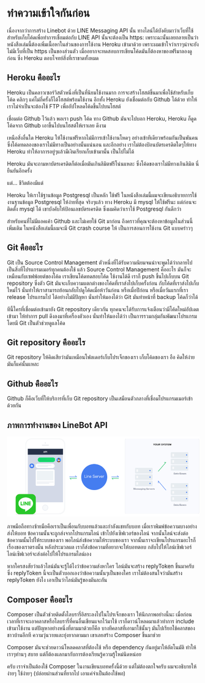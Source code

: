 # ทำความเข้าใจกันก่อน

เนื่องจากว่าการสร้าง Linebot ด้วย LINE Messaging API นั้น ทางไลน์ได้บังคับมาว่าเว็บที่ใช้สำหรับเก็บโค้ดเพื่อทำการเชื่อมต่อกับ LINE API นั้นจะต้องเป็น https: เพราะฉะนั้นเลยกลายเป็นว่า หนังสือเล่มนี้ต้องเพิ่มเนื้อหาในส่วนของการใช้งาน Heroku เข้ามาด้วย เพราะผมเข้าใจว่าเราๆน่าจะยังไม่มีเว็บที่เป็น https เป็นของส่วนตัว เมื่ออยากจะทดสอบการเขียนโค้ดมันก็ต้องหาของฟรีมาลองดูก่อน ซึ่ง Heroku ตอบโจทย์สิ่งที่เราขาดทั้งหมด

## Heroku คืออะไร

Heroku เป็นคลาวเซอร์วิสตัวหนึ่งที่เป็นที่นิยมใช้งานมาก การจะสร้างโฮสต์ขึ้นมาเพื่อใช้สำหรับเก็บโค้ด คลิกๆ แค่ไม่กี่ครั้งก็ได้โฮสต์พร้อมใช้งาน อีกทั้ง Heroku ยังเชื่อมต่อกับ Github ได้ด้วย ทำให้เราไม่จำเป็นจะต้องใช้ FTP เพื่ออัปโหลดโค้ดขึ้นไปบนโฮสต์ 

เชื่อมต่อ Github ไว้แล้ว พอเรา push โค้ด ทาง Github มันจะไปบอก Heroku, Heroku ก็ดูดโค้ดจาก Github เอาขึ้นไปบนโฮสต์ให้เราเลย ดีงาม

เหนือสิ่งอื่นใด Heroku ให้ใช้งานฟรีหากไม่มีการเข้าใช้งานโหดๆ อย่างเข้าทีเดียวพร้อมกันเป็นพันคน ซึ่งโค้ดทดลองของเราไม่มีทางเป็นอย่างนั้นแน่นอน และอีกอย่าง เราไม่ต้องป้อนบัตรเครดิตใดๆให้ทาง Heroku ทำให้อาการอยู่ๆแล้วมีเงินเรียกเก็บเข้ามานั้น เป็นไปไม่ได้

Heroku มันจะถามหาบัตรเครดิตก็ต่อเมื่อมันเกินลิมิตฟรีโน่นแหละ ซึ่งโค้ดของเราไม่มีทางเกินลิมิต นี่ยืนยันอีกครั้ง

แต่... ชีวิตต้องมีแต่

Heroku ให้เราใช้ฐานข้อมูล Postgresql เป็นหลัก ใช้ฟรี ในหนังสือเล่มนี้ผมจะเขียนอธิบายการใช้งานฐานข้อมูล Postgresql ให้ง่ายที่สุด จริงๆแล้ว ทาง Heroku มี mysql ให้ใช้ฟรีนะ แต่ก่อนจะติดตั้ง mysql ได้ เขาบังคับให้ป้อนเลขบัตรเครดิต ซึ่งผมคิดว่าเราใช้ Postgresql กันดีกว่า

สำหรับคนที่ไม่มีแอคเค้า Github และไม่เคยใช้ Git มาก่อน ถึงคราวที่คุณจะต้องหาข้อมูลในส่วนนี้เพิ่มเติม ในหนังสือเล่มนี้ผมจะมี Git crash course ให้ เป็นการสอนการใช้งาน Git แบบคร่าวๆ

## Git คืออะไร

Git เป็น Source Control Management ตัวหนึ่งที่ได้รับความนิยมจนน่าจะพูดได้ว่ากลายไปเป็นสิ่งที่โปรแกรมเมอร์ทุกคนต้องใช้ แล้ว Source Control Management คืออะไร มันก็จะเหมือนกับเซฟพ้อยต์ของโค้ด  เราเขียนโค้ดทดสอบโค้ด ใช้งานได้ดี เราก็ push ขึ้นไปเก็บบน Git repository ซึ่งตัว Git  มันจะเก็บความแตกต่างของโค้ดที่เราส่งไปเก็บครั้งก่อน กับโค้ดที่เราส่งไปเก็บใหม่ไว้ นั่นทำให้เราสามารถย้อนกลับไปดูโค้ดเมื่อห้าวันก่อน หรือเมื่อปีก่อน หรือเมื่อวันแรกที่เรา release โปรแกรมไป ได้อย่างไม่มีปัญหา  นั่นทำให้มองได้ว่า Git มันทำหน้าที่ backup โค้ดก็ว่าได้

ทีนี้ใครที่เชื่อมต่อเข้ามายัง Git repository เดียวกัน ทุกคนจะได้รับการแจ้งเตือนว่ามีโค้ดใหม่อัปเดตเข้ามา ให้ทำการ pull ดึงลงมาที่เครื่องตัวเอง นั่นทำให้มองได้ว่า เป็นการรวมกลุ่มกันพัฒนาโปรแกรม โดยมี Git เป็นตัวช่วยดูแลโค้ด

## Git repository คืออะไร

Git repository ให้คิดเสียว่ามันเหมือนโฟลเดอร์เก็บโปรเจ็กของเรา เก็บโค้ดของเรา อือ คิดให้ง่ายมันก็แค่นั้นแหละ

## Github คืออะไร

Github ก็คือเว็บที่ให้บริการที่เก็บ Git repository เป็นเสมือนตัวกลางที่เชื่อมโปรแกรมเมอร์เข้าด้วยกัน

## ภาพการทำงานของ LineBot API

![](/assets/msgapi-figure1.png)

ภาพมือถือทางซ้ายมือคือเราเป็นเพื่อนกับบอทแล้วและกำลังแชทกับบอท เมื่อเราพิมพ์ข้อความบางอย่างส่งให้บอท ข้อความนั้นจะถูกส่งจากโปรแกรมไลน์ เข้าไปยังเซิฟเวอร์ของไลน์ จากนั้นไลน์จะส่งต่อข้อความนั้นไปให้ระบบของเรา  พอไลน์ส่งข้อความให้ระบบของเรา จากนั้นเราจะเขียนโปรแกรมอะไรก็เรื่องของเราตรงนั้น หลังประมวลผล เราก็ส่งข้อความที่อยากจะให้บอทตอบ กลับไปให้ไลน์เซิฟเวอร์ ไลน์เซิฟเวอร์จะส่งต่อไปให้โปรแกรมไลน์เอง

หากใครสงสัยว่าแล้วไลน์มันจะรู้ได้ไงว่าข้อความส่งหาใคร  ไลน์มันจะสร้าง replyToken ขึ้นมาครับ ซึ่ง replyToken นี้จะเป็นตัวบอกเองว่าข้อความนั้นๆเป็นของใคร  เราไม่ต้องสนใจว่ามันสร้าง replyToken ยังไง เอาเป็นว่าไลน์มันรู้ของมันละกัน

## Composer คืออะไร

Composer เป็นตัวช่วยติดตั้งไลบรารี่อิสระลงไปในโปรเจ็กของเรา ให้นึกภาพอย่างนี้นะ เมื่อก่อนเวลาที่เราจะเอาคลาสหรือไลบรารี่ที่คนอื่นเขียนแจกไว้มาใช้ เราก็ดาวน์โหลดมาแล้วทำการ include เข้ามาใช้งาน แต่ปัญหาอย่างหนึ่งที่ตามมาด้วยก็คือ บางทีคลาสที่เอามาใช้นั้นๆ มันไปเรียกใช้คลาสของชาวบ้านอีกที ความวุ่นวายและยุ่งยากตามมา เขาเลยสร้าง Composer ขึ้นมาช่วย

Composer มันจะช่วยดาวน์โหลดคลาสที่ต้องใช้ หรือ dependency กันอยู่มาให้อัตโนมัติ ทำให้เราๆท่านๆ สบาย แต่ก็ต้องแลกมากับการต้องเรียนรู้ความรู้ใหม่นิดหน่อย

ครับ เราจำเป็นต้องใช้ Composer ในงานเขียนบอทครั้งนี้ด้วย แต่ไม่ต้องตกใจครับ ผมจะอธิบายให้ง่ายๆ ใช้ง่ายๆ \(ปล่อยผ่านส่วนที่ยากไป เอาแค่จำเป็นต้องใช้พอ\)

